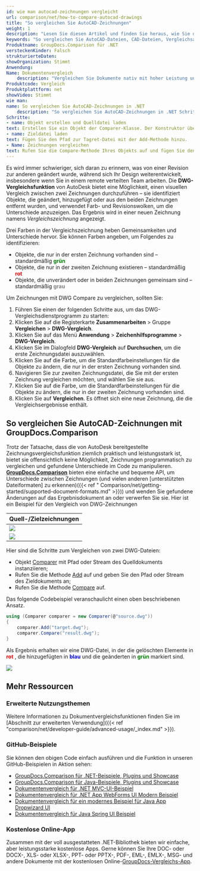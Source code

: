 ```yaml
---
id: wie man autocad-zeichnungen vergleicht
url: comparison/net/how-to-compare-autocad-drawings
title: "So vergleichen Sie AutoCAD-Zeichnungen"
weight: 1
description: "Lesen Sie diesen Artikel und finden Sie heraus, wie Sie den GroupDocs.Comparison für .NET verwenden können, um Unterschiede in AutoCAD-Dateien und anderen Zeichnungen zu finden. Außerdem finden Sie in diesem Artikel eine Option, um dieses Produkt in Ihrer Produktion zu verwenden"
keywords: "So vergleichen Sie AutoCAD-Dateien, CAD-Dateien, Vergleichsanwendungsfall, AutoCAD-Dateien vergleichen"
Produktname: GroupDocs.Comparison für .NET
versteckenKinder: Falsch
strukturierteDaten:
showOrganization: Stimmt
Anwendung:
Name: Dokumentenvergleich
    description: "Vergleichen Sie Dokumente nativ mit hoher Leistung unter Verwendung der C#-Sprache und GroupDocs.Comparison für .NET"
Produktcode: Vergleich
Produktplattform: net
showVideo: Stimmt
wie man:
name: So vergleichen Sie AutoCAD-Zeichnungen in .NET
    description: "So vergleichen Sie AutoCAD-Zeichnungen in .NET Schritt für Schritt"
Schritte:
- name: Objekt erstellen und Quelldatei laden
text: Erstellen Sie ein Objekt der Comparer-Klasse. Der Konstruktor übernimmt den Pfadparameter der Quelldatei. Sie können je nach Ihren Anforderungen einen absoluten oder relativen Dateipfad angeben.
- name: Zieldatei laden
text: Fügen Sie den Pfad zur Tagret-Datei mit der Add-Methode hinzu.
- Name: Zeichnungen vergleichen
text: Rufen Sie die Compare-Methode Ihres Objekts auf und fügen Sie den resultierenden Dateipfadparameter und das Optionsobjekt ein.
---
```

Es wird immer schwieriger, sich daran zu erinnern, was von einer Revision zur anderen geändert wurde, während sich Ihr Design weiterentwickelt, insbesondere wenn Sie in einem remote verteilten Team arbeiten. Die **DWG-Vergleichsfunktion** von AutoDesk bietet eine Möglichkeit, einen visuellen Vergleich zwischen zwei Zeichnungen durchzuführen – sie identifiziert Objekte, die geändert, hinzugefügt oder aus den beiden Zeichnungen entfernt wurden, und verwendet Farb- und Revisionswolken, um die Unterschiede anzuzeigen. Das Ergebnis wird in einer neuen Zeichnung namens *Vergleichszeichnung* angezeigt.

Drei Farben in der Vergleichszeichnung heben Gemeinsamkeiten und Unterschiede hervor. Sie können Farben angeben, um Folgendes zu identifizieren:

* Objekte, die nur in der ersten Zeichnung vorhanden sind – standardmäßig <font color="green">**grün**</font>
* Objekte, die nur in der zweiten Zeichnung existieren – standardmäßig <font color="red">**rot**</font>
* Objekte, die unverändert oder in beiden Zeichnungen gemeinsam sind – standardmäßig <font color="gray">**grau**</font>

Um Zeichnungen mit DWG Compare zu vergleichen, sollten Sie:

1. Führen Sie einen der folgenden Schritte aus, um das DWG-Vergleichsdienstprogramm zu starten:
1. Klicken Sie auf die Registerkarte **Zusammenarbeiten** > Gruppe **Vergleichen** > **DWG-Vergleich**.
2. Klicken Sie auf das Menü **Anwendung** > **Zeichenhilfsprogramme** > **DWG-Vergleich**.
2. Klicken Sie im Dialogfeld **DWG-Vergleich** auf **Durchsuchen**, um die erste Zeichnungsdatei auszuwählen.
3. Klicken Sie auf die Farbe, um die Standardfarbeinstellungen für die Objekte zu ändern, die nur in der ersten Zeichnung vorhanden sind.
4. Navigieren Sie zur zweiten Zeichnungsdatei, die Sie mit der ersten Zeichnung vergleichen möchten, und wählen Sie sie aus.
5. Klicken Sie auf die Farbe, um die Standardfarbeinstellungen für die Objekte zu ändern, die nur in der zweiten Zeichnung vorhanden sind.
6. Klicken Sie auf **Vergleichen**. Es öffnet sich eine neue Zeichnung, die die Vergleichsergebnisse enthält.

## So vergleichen Sie AutoCAD-Zeichnungen mit GroupDocs.Comparison

Trotz der Tatsache, dass die von AutoDesk bereitgestellte Zeichnungsvergleichsfunktion ziemlich praktisch und leistungsstark ist, bietet sie offensichtlich keine Möglichkeit, Zeichnungen programmatisch zu vergleichen und gefundene Unterschiede im Code zu manipulieren. **[GroupDocs.Comparison](https://products.groupdocs.com/comparison/net)** bieten eine einfache und bequeme API, um Unterschiede zwischen Zeichnungen (und vielen anderen [unterstützten Dateiformaten] zu erkennen)({{< ref " Comparison/net/getting-started/supported-document-formats.md" >}})) und wenden Sie gefundene Änderungen auf das Ergebnisdokument an oder verwerfen Sie sie. Hier ist ein Beispiel für den Vergleich von DWG-Zeichnungen

| Quell-/Zielzeichnungen |
| --- |
|![](/comparison/net/images/how-to-compare-autocad-drawings.png) |
|![](/comparison/net/images/how-to-compare-autocad-drawings_1.png)|

Hier sind die Schritte zum Vergleichen von zwei DWG-Dateien:

* Objekt [Comparer](https://apireference.groupdocs.com/net/comparison/groupdocs.comparison/comparer) mit Pfad oder Stream des Quelldokuments instanziieren;
* Rufen Sie die Methode [Add](https://apireference.groupdocs.com/net/comparison/groupdocs.comparison/comparer/methods/add/index) auf und geben Sie den Pfad oder Stream des Zieldokuments an;
* Rufen Sie die Methode [Compare](https://apireference.groupdocs.com/net/comparison/groupdocs.comparison/comparer/methods/compare/index) auf.

Das folgende Codebeispiel veranschaulicht einen oben beschriebenen Ansatz.

```csharp
using (Comparer comparer = new Comparer(@"source.dwg"))
{
    comparer.Add("target.dwg");
    comparer.Compare("result.dwg");
}
```

Als Ergebnis erhalten wir eine DWG-Datei, in der die gelöschten Elemente in <font color="red">**rot**</font> , die hinzugefügten in <font color="blue">**blau**</font> und die geänderten in <font color="green">**grün**</font> markiert sind.

![](/comparison/net/images/how-to-compare-autocad-drawings_2.png)

## Mehr Ressourcen
### Erweiterte Nutzungsthemen
Weitere Informationen zu Dokumentvergleichsfunktionen finden Sie im [Abschnitt zur erweiterten Verwendung]({{< ref "comparison/net/developer-guide/advanced-usage/_index.md" >}}).

### GitHub-Beispiele
Sie können den obigen Code einfach ausführen und die Funktion in unseren GitHub-Beispielen in Aktion sehen:
* [GroupDocs.Comparison für .NET-Beispiele, Plugins und Showcase](https://github.com/groupdocs-comparison/GroupDocs.Comparison-for-.NET)
* [GroupDocs.Comparison für Java-Beispiele, Plugins und Showcase](https://github.com/groupdocs-comparison/GroupDocs.Comparison-for-Java)
* [Dokumentenvergleich für .NET MVC-UI-Beispiel](https://github.com/groupdocs-comparison/GroupDocs.Comparison-for-.NET-MVC)
* [Dokumentenvergleich für .NET App WebForms UI Modern Beispiel](https://github.com/groupdocs-comparison/GroupDocs.Comparison-for-.NET-WebForms)
* [Dokumentenvergleich für ein modernes Beispiel für Java App Dropwizard UI](https://github.com/groupdocs-comparison/GroupDocs.Comparison-for-Java-Dropwizard)
* [Dokumentenvergleich für Java Spring UI Beispiel](https://github.com/groupdocs-comparison/GroupDocs.Comparison-for-Java-Spring)
    

### Kostenlose Online-App
Zusammen mit der voll ausgestatteten .NET-Bibliothek bieten wir einfache, aber leistungsstarke kostenlose Apps.
Gerne können Sie Ihre DOC- oder DOCX-, XLS- oder XLSX-, PPT- oder PPTX-, PDF-, EML-, EMLX-, MSG- und andere Dokumente mit der kostenlosen Online-[GroupDocs-Vergleichs-App](https://products.groupdocs.app/comparison ).


